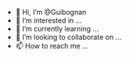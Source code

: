 - 👋 Hi, I’m @Guibognan
- 👀 I’m interested in ...
- 🌱 I’m currently learning ...
- 💞️ I’m looking to collaborate on ...
- 📫 How to reach me ...

<!---
Guibognan/Guibognan is a ✨ special ✨ repository because its `README.md` (this file) appears on your GitHub profile.
You can click the Preview link to take a look at your changes.
--->

